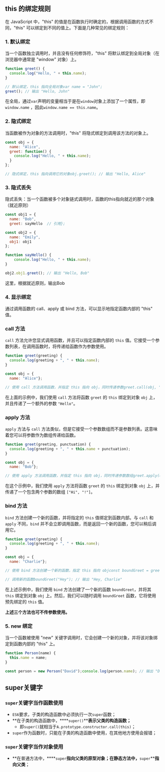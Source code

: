 
## this 的绑定规则


在 JavaScript 中，"this" 的值是在函数执行时确定的，根据调用函数的方式不同，"this" 可以绑定到不同的值上。下面是几种常见的绑定规则：


### 1. 默认绑定


当一个函数独立调用时，并且没有任何修饰符，"this" 将默认绑定到全局对象（在浏览器中通常是 "window" 对象）上。


```javascript
function greet() {
  console.log("Hello, " + this.name);
}

// 默认绑定，this 指向全局对象var name = "John";
greet(); // 输出 "Hello, John"
```


在全局，通过`var`声明的变量相当于是在`window`对象上添加了一个属性，即  `window.name` ，因此`window.name == this.name`。


### 2. 隐式绑定


当函数被作为对象的方法调用时，"this" 将隐式绑定到调用该方法的对象上。


```javascript
const obj = {
  name: "Alice",
  greet: function() {
    console.log("Hello, " + this.name);
  }
};

// 隐式绑定，this 指向调用它的对象obj.greet(); // 输出 "Hello, Alice"
```


### 3. 隐式丢失


隐式丢失：当一个函数被多个对象链式调用时，函数的this指向就近的那个对象（就近原则）


```javascript
const obj1 = {
  name: "Bob",
  greet: sayHello  // 引用};

const obj2 = {
  name: "Emily",
  obj1: obj1
};

function sayHello() {
    console.log("Hello, " + this.name);
}

obj2.obj1.greet(); // 输出 "Hello, Bob"
```


这里，根据就近原则，输出Bob


### 4. 显示绑定


通过调用函数的 call、apply 或 bind 方法，可以显示地指定函数内部的 "this" 值。


### call 方法


`call` 方法允许您显式调用函数，并且可以指定函数内部的 `this` 值。它接受一个参数列表，在调用函数时，将传递给函数作为参数使用。


```javascript
function greet(greeting) {
  console.log(greeting + ", " + this.name);
}

const obj = {
  name: "Alice"};

// 使用 call 方法调用函数，并指定 this 指向 obj，同时传递参数greet.call(obj, "Hello"); // 输出 "Hello, Alice"
```


在上面的示例中，我们使用 `call` 方法将函数 `greet` 的 `this` 绑定到对象 `obj` 上，并且传递了一个额外的参数 `"Hello"`。


### apply 方法


`apply` 方法与 `call` 方法类似，但是它接受一个参数数组而不是参数列表。这意味着您可以将参数作为数组传递给函数。


```javascript
function greet(greeting, punctuation) {
  console.log(greeting + ", " + this.name + punctuation);
}

const obj = {
  name: "Bob"};

// 使用 apply 方法调用函数，并指定 this 指向 obj，同时传递参数数组greet.apply(obj, ["Hi", "!"]); // 输出 "Hi, Bob!"
```


在这个示例中，我们使用 `apply` 方法将函数 `greet` 的 `this` 绑定到对象 `obj` 上，并传递了一个包含两个参数的数组 `["Hi", "!"]`。


### bind 方法


`bind` 方法创建一个新的函数，并将指定的 `this` 值绑定到函数内部。与 `call` 和 `apply` 不同，`bind` 并不会立即调用函数，而是返回一个新的函数，您可以稍后调用它。


```javascript
function greet(greeting) {
  console.log(greeting + ", " + this.name);
}

const obj = {
  name: "Charlie"};

// 使用 bind 方法创建一个新的函数，指定 this 指向 objconst boundGreet = greet.bind(obj);

// 调用新的函数boundGreet("Hey"); // 输出 "Hey, Charlie"
```


在上述示例中，我们使用 `bind` 方法创建了一个新的函数 `boundGreet`，并将其 `this` 绑定到对象 `obj` 上。然后，我们可以随时调用 `boundGreet` 函数，它将使用预先绑定的 `this` 值。


**上述三个方法也可不传参数使用。**


### 5. new 绑定


当一个函数被使用 "new" 关键字调用时，它会创建一个新的对象，并将该对象绑定到函数内部的 "this" 上。


```javascript
function Person(name) {
  this.name = name;
}

const person = new Person("David");console.log(person.name); // 输出 "David"
```


## super关键字


### `super`关键字当作函数使用

- `ES6`要求，子类的构造函数中必须执行一次`super`函数；
- **在子类的构造函数中，****`super()`****表示父类的构造函数；**
    - 即`super()`就相当于`A.prototype.constructor.call(this)`；
- `super`作为函数时，只能在子类的构造函数中使用，在其他地方使用会报错；

### `super`关键字当作对象使用

- **在普通方法中，****`super`****指向父类的原型对象；在静态方法中，****`super`****指向父类**；
